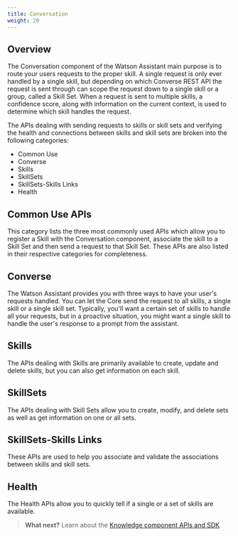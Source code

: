 ```yaml
---
title: Conversation 
weight: 20
---
```


## Overview

The Conversation component of the Watson Assistant main purpose is to route your users requests to the proper skill.  A single request is only ever handled by a single skill, but depending on which Converse REST API the request is sent through can scope the request down to a single skill or a group, called a Skill Set.  When a request is sent to multiple skills, a confidence score, along with information on the current context, is used to determine which skill handles the request.

The APIs dealing with sending requests to skills or skill sets and verifying the health and connections between skills and skill sets are broken into the following categories:

* Common Use
* Converse
* Skills
* SkillSets
* SkillSets-Skills Links
* Health

## Common Use APIs

This category lists the three most commonly used APIs which allow you to register a Skill with the Conversation component, associate the skill to a Skill Set and then send a request to that Skill Set. These APIs are also listed in their respective categories for completeness.

## Converse

The Watson Assistant provides you with three ways to have your user's requests handled.  You can let the Core send the request to all skills, a single skill or a single skill set.  Typically, you'll want a certain set of skills to handle all your requests, but in a proactive situation, you might want a single skill to handle the user's response to a prompt from the assistant.

## Skills

The APIs dealing with Skills are primarily available to create, update and delete skills, but you can also get information on each skill.

## SkillSets

The APIs dealing with Skill Sets allow you to create, modify, and delete sets as well as get information on one or all sets.

## SkillSets-Skills Links

These APIs are used to help you associate and validate the associations between skills and skill sets.

## Health

The Health APIs allow you to quickly tell if a single or a set of skills are available.


>**What next?**  Learn about the [Knowledge component APIs and SDK]({{site.baseurl}}/understand-service/knowledge-store)

